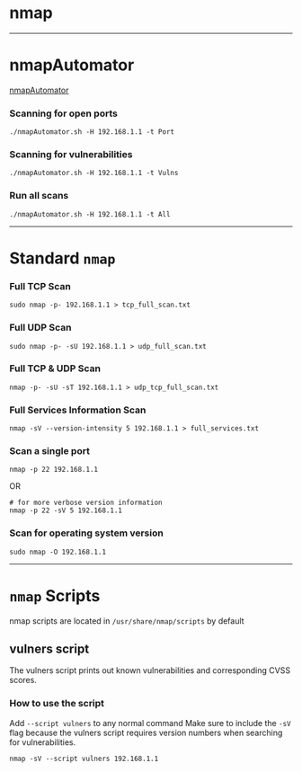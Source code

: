 # nmap

---
# nmapAutomator
[nmapAutomator](https://github.com/21y4d/nmapAutomator)

### Scanning for open ports
```
./nmapAutomator.sh -H 192.168.1.1 -t Port
```

### Scanning for vulnerabilities
```
./nmapAutomator.sh -H 192.168.1.1 -t Vulns
```

### Run all scans
```
./nmapAutomator.sh -H 192.168.1.1 -t All
```

---

# Standard `nmap`

### Full TCP Scan
```
sudo nmap -p- 192.168.1.1 > tcp_full_scan.txt
```

### Full UDP Scan
```
sudo nmap -p- -sU 192.168.1.1 > udp_full_scan.txt
```

### Full TCP & UDP Scan
```
nmap -p- -sU -sT 192.168.1.1 > udp_tcp_full_scan.txt
```

### Full Services Information Scan
```
nmap -sV --version-intensity 5 192.168.1.1 > full_services.txt
```

### Scan a single port
```
nmap -p 22 192.168.1.1
```
OR
```
# for more verbose version information
nmap -p 22 -sV 5 192.168.1.1
```

### Scan for operating system version
```
sudo nmap -O 192.168.1.1
```

---

# `nmap` Scripts

nmap scripts are located in `/usr/share/nmap/scripts` by default

## vulners script

The vulners script prints out known vulnerabilities and corresponding CVSS scores.

### How to use the script
Add `--script vulners` to any normal command
Make sure to include the `-sV` flag because the vulners script requires version numbers when searching for vulnerabilities.

```
nmap -sV --script vulners 192.168.1.1
```

